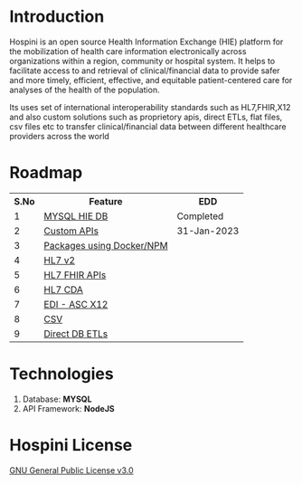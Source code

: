 # Introduction
Hospini is an open source Health Information Exchange (HIE) platform for the mobilization of health care information electronically across organizations within a region, community or hospital system. It helps to facilitate access to and retrieval of clinical/financial data to provide safer and more timely, efficient, effective, and equitable patient-centered care for analyses of the health of the population. 

Its uses set of international interoperability standards such as HL7,FHIR,X12 and also custom solutions such as proprietory apis, direct ETLs, flat files, csv files etc to transfer clinical/financial data between different healthcare providers across the world

# Roadmap

<table>
  <tr>
    <th>S.No</th>
    <th>Feature</th>
    <th>EDD</th>   
  </tr>
  <tr>
    <td>1</td> 
    <td><a href = 'https://en.wikipedia.org/wiki/MySQL' target='_blank'> MYSQL HIE DB </a> </td>
    <td> Completed</td>   
  </tr>
  <tr>
    <td>2</td> 
    <td><a href = 'https://jsonapi.org/' target='_blank'> Custom APIs </a> </td>
    <td>31-Jan-2023</td>   
  </tr>
  <tr>
    <td>3</td> 
    <td><a href = 'https://en.wikipedia.org/wiki/Package_manager' target='_blank'> Packages using Docker/NPM </a> </td>
    <td></td>  
  </tr>
  <tr>
    <td>4</td> 
    <td> <a href = 'https://www.hl7.org/implement/standards/product_brief.cfm?product_id=185' target='_blank'> HL7 v2 </a> </td>
    <td></td>   
  </tr>
  <tr>
    <td>5</td> 
    <td> <a href = 'https://www.hl7.org/implement/standards/product_brief.cfm?product_id=491' target='_blank'> HL7 FHIR APIs </a> </td>
    <td></td>   
  </tr>
  <tr>
   <td>6</td> 
   <td>  <a href = 'https://www.hl7.org/implement/standards/product_brief.cfm?product_id=496' target='_blank'> HL7 CDA </a> </td>
   <td></td>   
  </tr>
  <tr>
    <td>7</td> 
    <td> <a href = 'https://en.wikipedia.org/wiki/ASC_X12' target='_blank'> EDI - ASC X12  </a> </td>
    <td></td>   
  </tr>
   <tr>
    <td>8</td> 
    <td> <a href = 'https://en.wikipedia.org/wiki/Comma-separated_values' target='_blank'> CSV </a>  </td>
    <td></td>   
  </tr>
   <tr>
    <td>9</td> 
    <td> <a href = 'https://en.wikipedia.org/wiki/Extract,_transform,_load' target='_blank'> Direct DB ETLs </a>  </td>
    <td></td>   
  </tr>
</table>

# Technologies
<ol> 
<li> Database: <b> MYSQL </b> </li>
<li> API Framework: <b> NodeJS </b> </li>
</ol>

# Hospini License
<a href = 'https://github.com/hospini-hie/hospini/blob/main/LICENSE' target='_blank'> GNU General Public License v3.0 </a>

